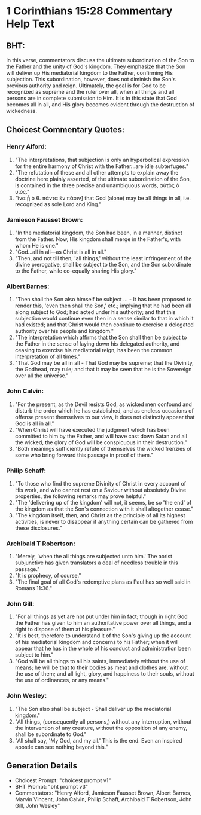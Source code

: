 # 1 Corinthians 15:28 Commentary Help Text

## BHT:
In this verse, commentators discuss the ultimate subordination of the Son to the Father and the unity of God's kingdom. They emphasize that the Son will deliver up His mediatorial kingdom to the Father, confirming His subjection. This subordination, however, does not diminish the Son's previous authority and reign. Ultimately, the goal is for God to be recognized as supreme and the ruler over all, when all things and all persons are in complete submission to Him. It is in this state that God becomes all in all, and His glory becomes evident through the destruction of wickedness.

## Choicest Commentary Quotes:
### Henry Alford:
1. "The interpretations, that subjection is only an hyperbolical expression for the entire harmony of Christ with the Father...are idle subterfuges." 
2. "The refutation of these and all other attempts to explain away the doctrine here plainly asserted, of the ultimate subordination of the Son, is contained in the three precise and unambiguous words, αὐτὸς ὁ υἱός."
3. "ἵνα ᾖ ὁ θ. πάντα ἐν πᾶσιν] that God (alone) may be all things in all, i.e. recognized as sole Lord and King."

### Jamieson Fausset Brown:
1. "In the mediatorial kingdom, the Son had been, in a manner, distinct from the Father. Now, His kingdom shall merge in the Father's, with whom He is one."
2. "God...all in all—as Christ is all in all."
3. "Then, and not till then, 'all things,' without the least infringement of the divine prerogative, shall be subject to the Son, and the Son subordinate to the Father, while co-equally sharing His glory."

### Albert Barnes:
1. "Then shall the Son also himself be subject ... - It has been proposed to render this, 'even then shall the Son,' etc.; implying that he had been all along subject to God; had acted under his authority; and that this subjection would continue even then in a sense similar to that in which it had existed; and that Christ would then continue to exercise a delegated authority over his people and kingdom."
2. "The interpretation which affirms that the Son shall then be subject to the Father in the sense of laying down his delegated authority, and ceasing to exercise his mediatorial reign, has been the common interpretation of all times."
3. "That God may be all in all - That God may be supreme; that the Divinity, the Godhead, may rule; and that it may be seen that he is the Sovereign over all the universe."

### John Calvin:
1. "For the present, as the Devil resists God, as wicked men confound and disturb the order which he has established, and as endless occasions of offense present themselves to our view, it does not distinctly appear that God is all in all."
2. "When Christ will have executed the judgment which has been committed to him by the Father, and will have cast down Satan and all the wicked, the glory of God will be conspicuous in their destruction."
3. "Both meanings sufficiently refute of themselves the wicked frenzies of some who bring forward this passage in proof of them."

### Philip Schaff:
1. "To those who find the supreme Divinity of Christ in every account of His work, and who cannot rest on a Saviour without absolutely Divine properties, the following remarks may prove helpful."
2. "The 'delivering up of the kingdom' will not, it seems, be so 'the end' of the kingdom as that the Son's connection with it shall altogether cease."
3. "The kingdom itself, then, and Christ as the principle of all its highest activities, is never to disappear if anything certain can be gathered from these disclosures."

### Archibald T Robertson:
1. "Merely, 'when the all things are subjected unto him.' The aorist subjunctive has given translators a deal of needless trouble in this passage."
2. "It is prophecy, of course."
3. "The final goal of all God's redemptive plans as Paul has so well said in Romans 11:36."

### John Gill:
1. "For all things as yet are not put under him in fact; though in right God the Father has given to him an authoritative power over all things, and a right to dispose of them at his pleasure."
2. "It is best, therefore to understand it of the Son's giving up the account of his mediatorial kingdom and concerns to his Father; when it will appear that he has in the whole of his conduct and administration been subject to him."
3. "God will be all things to all his saints, immediately without the use of means; he will be that to their bodies as meat and clothes are, without the use of them; and all light, glory, and happiness to their souls, without the use of ordinances, or any means."

### John Wesley:
1. "The Son also shall be subject - Shall deliver up the mediatorial kingdom."
2. "All things, (consequently all persons,) without any interruption, without the intervention of any creature, without the opposition of any enemy, shall be subordinate to God."
3. "All shall say, 'My God, and my all.' This is the end. Even an inspired apostle can see nothing beyond this."


## Generation Details
- Choicest Prompt: "choicest prompt v1"
- BHT Prompt: "bht prompt v3"
- Commentators: "Henry Alford, Jamieson Fausset Brown, Albert Barnes, Marvin Vincent, John Calvin, Philip Schaff, Archibald T Robertson, John Gill, John Wesley"
